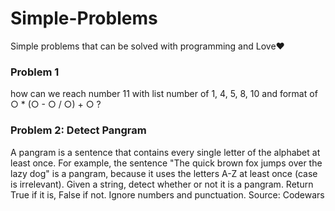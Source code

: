 # Simple-Problems
Simple problems that can be solved with programming and Love♥

### Problem 1
how can we reach number 11 with list number of 1, 4, 5, 8, 10 and format of ○ * (○ - ○ / ○) + ○ ?

### Problem 2: Detect Pangram
A pangram is a sentence that contains every single letter of the alphabet at least once. For example, the sentence "The quick brown fox jumps over the lazy dog" is a pangram, because it uses the letters A-Z at least once (case is irrelevant).
Given a string, detect whether or not it is a pangram. Return True if it is, False if not. Ignore numbers and punctuation.
Source: Codewars
